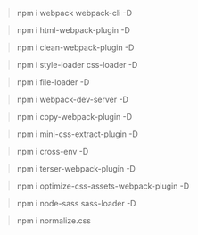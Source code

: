 

>npm i webpack webpack-cli -D

>npm i html-webpack-plugin -D

>npm i clean-webpack-plugin -D

>npm i style-loader css-loader -D

>npm i file-loader -D

>npm i webpack-dev-server -D

>npm i copy-webpack-plugin  -D

>npm i mini-css-extract-plugin  -D

>npm i cross-env -D

>npm i terser-webpack-plugin -D

>npm i optimize-css-assets-webpack-plugin -D

>npm i node-sass sass-loader -D


>npm i normalize.css
